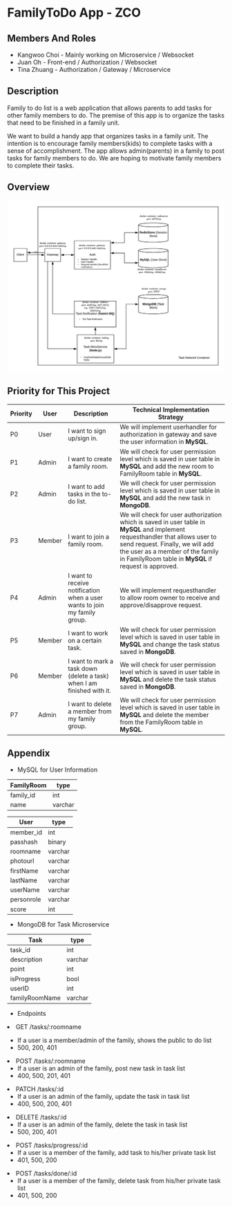 # FamilyToDo App - ZCO

## Members And Roles
<ul>
    <li>Kangwoo Choi - Mainly working on Microservice / Websocket</li>
    <li>Juan Oh - Front-end / Authorization / Websocket </li>
    <li>Tina Zhuang - Authorization / Gateway / Microservice</li>
</ul>

## Description

Family to do list is a web application that allows parents to add tasks for other family members to do. The premise of this app is to organize the tasks that need to be finished in a family unit.

We want to build a handy app that organizes tasks in a family unit. The intention is to encourage family members(kids) to complete tasks with a sense of accomplishment. The app allows admin(parents) in a family to post tasks for family members to do. We are hoping to motivate family members to complete their tasks.

## Overview

![Alt text](/img/final.jpg?raw=true "Overview of project")

## Priority for This Project

| Priority | User | Description | Technical Implementation Strategy |
| ------------- | ------------- | ------------- | ------------- |
| P0 | User | I want to sign up/sign in. | We will implement userhandler for authorization in gateway and save the user information in <strong>MySQL</strong>. |
| P1 | Admin | I want to create a family room. | We will check for user permission level which is saved in user table in <strong>MySQL</strong> and add the new room to FamilyRoom table in <strong>MySQL</strong>. |
| P2 | Admin | I want to add tasks in the to-do list. | We will check for user permission level which is saved in user table in <strong>MySQL</strong> and add the new task in <strong>MongoDB</strong>. |
| P3 | Member | I want to join a family room. | We will check for user authorization which is saved in user table in <strong>MySQL</strong> and implement requesthandler that allows user to send request. Finally, we will add the user as a member of the family in FamilyRoom table in <strong>MySQL</strong> if request is approved.|
| P4 | Admin | I want to receive notification when a user wants to join my family group. | We will implement requesthandler to allow room owner to receive and approve/disapprove request. |
| P5 | Member | I want to work on a certain task. | We will check for user permission level which is saved in user table in <strong>MySQL</strong> and change the task status saved in <strong>MongoDB</strong>. |
| P6 | Member | I want to mark a task down (delete a task) when I am finished with it. | We will check for user permission level which is saved in user table in <strong>MySQL</strong> and delete the task status saved in <strong>MongoDB</strong>. |
| P7 | Admin | I want to delete a member from my family group. | We will check for user permission level which is saved in user table in <strong>MySQL</strong> and delete the member from the FamilyRoom table in <strong>MySQL</strong>. |

## Appendix

+ MySQL for User Information
   
| FamilyRoom | type |
| ------------- | ------------- |
| family_id  | int |
| name | varchar |


| User | type |
| ------------- | ------------- |
| member_id  | int |
| passhash  | binary |
| roomname | varchar |
| photourl | varchar |
| firstName | varchar |
| lastName | varchar |
| userName | varchar |
| personrole | varchar |
| score | int |


+ MongoDB for Task Microservice

| Task | type |
| ------------- | ------------- |
| task_id  | int |
| description | varchar |
| point | int |
| isProgress | bool |
| userID | int |
| familyRoomName | varchar |

+ Endpoints

<li>	GET	/tasks/:roomname</li>
<ul>
<li>    If a user is a member/admin of the family, shows the public to do list</li>
<li>        500, 200, 401</li>
</ul>
<li>	POST	/tasks/:roomname
<ul>
<li>	If a user is an admin of the family, post new task in task list</li>
<li>	400, 500, 201, 401</li>
</ul>
<li>	PATCH	/tasks/:id
<ul>
<li>	If a user is an admin of the family, update the task in task list</li>
<li>	400, 500, 200, 401</li>
</ul>
<li>	DELETE	/tasks/:id
<ul>
<li>	If a user is an admin of the family, delete the task in task list</li>
<li>	500, 200, 401</li>
</ul>
<li>	POST	/tasks/progress/:id
<ul>
<li>	If a user is a member of the family, add task to his/her private task list</li>
<li>	401, 500, 200</li>
</ul>
<li>	POST	/tasks/done/:id
<ul>
<li>	If a user is a member of the family, delete task from his/her private task list</li>
<li>	401, 500, 200</li>
